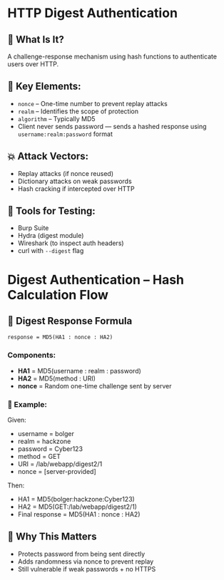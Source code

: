 # HTTP Digest Authentication

## 🔐 What Is It?
A challenge-response mechanism using hash functions to authenticate users over HTTP.

## 🧠 Key Elements:
- `nonce` – One-time number to prevent replay attacks
- `realm` – Identifies the scope of protection
- `algorithm` – Typically MD5
- Client never sends password — sends a hashed response using `username:realm:password` format

## 💥 Attack Vectors:
- Replay attacks (if nonce reused)
- Dictionary attacks on weak passwords
- Hash cracking if intercepted over HTTP

## 🔧 Tools for Testing:
- Burp Suite
- Hydra (digest module)
- Wireshark (to inspect auth headers)
- curl with `--digest` flag

# Digest Authentication – Hash Calculation Flow

## 🔐 Digest Response Formula

    response = MD5(HA1 : nonce : HA2)

### Components:

- **HA1** = MD5(username : realm : password)
- **HA2** = MD5(method : URI)
- **nonce** = Random one-time challenge sent by server

### 🔁 Example:
Given:
- username = bolger
- realm = hackzone
- password = Cyber123
- method = GET
- URI = /lab/webapp/digest2/1
- nonce = [server-provided]

Then:
- HA1 = MD5(bolger:hackzone:Cyber123)
- HA2 = MD5(GET:/lab/webapp/digest2/1)
- Final response = MD5(HA1 : nonce : HA2)

## 🧠 Why This Matters

- Protects password from being sent directly
- Adds randomness via nonce to prevent replay
- Still vulnerable if weak passwords + no HTTPS


